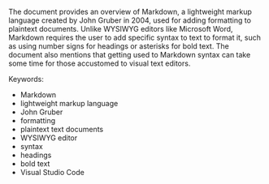The document provides an overview of Markdown, a lightweight markup language created by John Gruber in 2004, used for adding formatting to plaintext documents. Unlike WYSIWYG editors like Microsoft Word, Markdown requires the user to add specific syntax to text to format it, such as using number signs for headings or asterisks for bold text. The document also mentions that getting used to Markdown syntax can take some time for those accustomed to visual text editors.

Keywords:
- Markdown
- lightweight markup language
- John Gruber
- formatting
- plaintext text documents
- WYSIWYG editor
- syntax
- headings
- bold text
- Visual Studio Code
